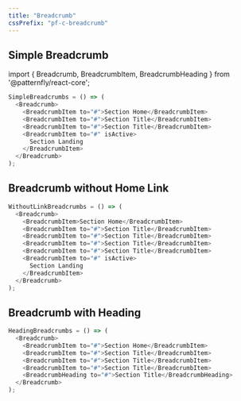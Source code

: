 ```yaml
---
title: "Breadcrumb"
cssPrefix: "pf-c-breadcrumb"
---
```

## Simple Breadcrumb

import { Breadcrumb, BreadcrumbItem, BreadcrumbHeading } from '@patternfly/react-core';

```js
SimpleBreadcrumbs = () => (
  <Breadcrumb>
    <BreadcrumbItem to="#">Section Home</BreadcrumbItem>
    <BreadcrumbItem to="#">Section Title</BreadcrumbItem>
    <BreadcrumbItem to="#">Section Title</BreadcrumbItem>
    <BreadcrumbItem to="#" isActive>
      Section Landing
    </BreadcrumbItem>
  </Breadcrumb>
);
```

## Breadcrumb without Home Link
```js
WithoutLinkBreadcrumbs = () => (
  <Breadcrumb>
    <BreadcrumbItem>Section Home</BreadcrumbItem>
    <BreadcrumbItem to="#">Section Title</BreadcrumbItem>
    <BreadcrumbItem to="#">Section Title</BreadcrumbItem>
    <BreadcrumbItem to="#">Section Title</BreadcrumbItem>
    <BreadcrumbItem to="#">Section Title</BreadcrumbItem>
    <BreadcrumbItem to="#" isActive>
      Section Landing
    </BreadcrumbItem>
  </Breadcrumb>
);
```

## Breadcrumb with Heading
```js
HeadingBreadcrumbs = () => (
  <Breadcrumb>
    <BreadcrumbItem to="#">Section Home</BreadcrumbItem>
    <BreadcrumbItem to="#">Section Title</BreadcrumbItem>
    <BreadcrumbItem to="#">Section Title</BreadcrumbItem>
    <BreadcrumbItem to="#">Section Title</BreadcrumbItem>
    <BreadcrumbHeading to="#">Section Title</BreadcrumbHeading>
  </Breadcrumb>
);
```
